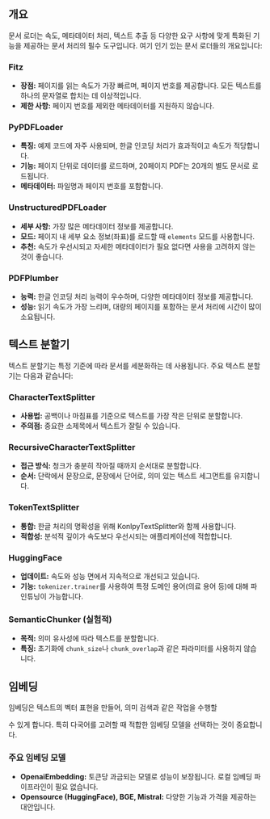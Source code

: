 

## 개요

문서 로더는 속도, 메타데이터 처리, 텍스트 추출 등 다양한 요구 사항에 맞게 특화된 기능을 제공하는 문서 처리의 필수 도구입니다. 여기 인기 있는 문서 로더들의 개요입니다:

### Fitz
- **장점:** 페이지를 읽는 속도가 가장 빠르며, 페이지 번호를 제공합니다. 모든 텍스트를 하나의 문자열로 합치는 데 이상적입니다.
- **제한 사항:** 페이지 번호를 제외한 메타데이터를 지원하지 않습니다.

### PyPDFLoader
- **특징:** 예제 코드에 자주 사용되며, 한글 인코딩 처리가 효과적이고 속도가 적당합니다.
- **기능:** 페이지 단위로 데이터를 로드하며, 20페이지 PDF는 20개의 별도 문서로 로드됩니다.
- **메타데이터:** 파일명과 페이지 번호를 포함합니다.

### UnstructuredPDFLoader
- **세부 사항:** 가장 많은 메타데이터 정보를 제공합니다.
- **모드:** 페이지 내 세부 요소 정보(좌표)를 로드할 때 `elements` 모드를 사용합니다.
- **추천:** 속도가 우선시되고 자세한 메타데이터가 필요 없다면 사용을 고려하지 않는 것이 좋습니다.

### PDFPlumber
- **능력:** 한글 인코딩 처리 능력이 우수하며, 다양한 메타데이터 정보를 제공합니다.
- **성능:** 읽기 속도가 가장 느리며, 대량의 페이지를 포함하는 문서 처리에 시간이 많이 소요됩니다.

## 텍스트 분할기

텍스트 분할기는 특정 기준에 따라 문서를 세분화하는 데 사용됩니다. 주요 텍스트 분할기는 다음과 같습니다:

### CharacterTextSplitter
- **사용법:** 공백이나 마침표를 기준으로 텍스트를 가장 작은 단위로 분할합니다.
- **주의점:** 중요한 소제목에서 텍스트가 잘릴 수 있습니다.

### RecursiveCharacterTextSplitter
- **접근 방식:** 청크가 충분히 작아질 때까지 순서대로 분할합니다.
- **순서:** 단락에서 문장으로, 문장에서 단어로, 의미 있는 텍스트 세그먼트를 유지합니다.

### TokenTextSplitter
- **통합:** 한글 처리의 명확성을 위해 KonlpyTextSplitter와 함께 사용합니다.
- **적합성:** 분석적 깊이가 속도보다 우선시되는 애플리케이션에 적합합니다.

### HuggingFace
- **업데이트:** 속도와 성능 면에서 지속적으로 개선되고 있습니다.
- **기능:** `tokenizer.trainer`를 사용하여 특정 도메인 용어(의료 용어 등)에 대해 파인튜닝이 가능합니다.

### SemanticChunker (실험적)
- **목적:** 의미 유사성에 따라 텍스트를 분할합니다.
- **특징:** 초기화에 `chunk_size`나 `chunk_overlap`과 같은 파라미터를 사용하지 않습니다.

## 임베딩

임베딩은 텍스트의 벡터 표현을 만들어, 의미 검색과 같은 작업을 수행할

 수 있게 합니다. 특히 다국어를 고려할 때 적합한 임베딩 모델을 선택하는 것이 중요합니다.

### 주요 임베딩 모델
- **OpenaiEmbedding:** 토큰당 과금되는 모델로 성능이 보장됩니다. 로컬 임베딩 파이프라인이 필요 없습니다.
- **Opensource (HuggingFace), BGE, Mistral:** 다양한 기능과 가격을 제공하는 대안입니다.

